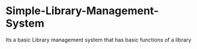 # Simple-Library-Management-System
Its a basic Library management system that has basic functions of a library
